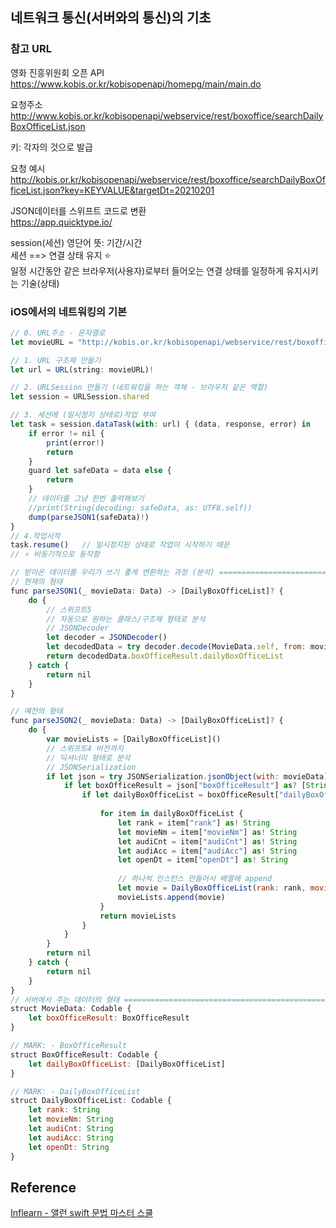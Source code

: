 ## 네트워크 통신(서버와의 통신)의 기초
### 참고 URL
영화 진흥위원회 오픈 API  
https://www.kobis.or.kr/kobisopenapi/homepg/main/main.do  

요청주소  
http://www.kobis.or.kr/kobisopenapi/webservice/rest/boxoffice/searchDailyBoxOfficeList.json  

키: 각자의 것으로 발급  

요청 예시  
http://kobis.or.kr/kobisopenapi/webservice/rest/boxoffice/searchDailyBoxOfficeList.json?key=KEYVALUE&targetDt=20210201  

JSON데이터를 스위프트 코드로 변환  
https://app.quicktype.io/  

session(세션) 영단어 뜻: 기간/시간  
세션 ==> 연결 상태 유지 ⭐️  
일정 시간동안 같은 브라우저(사용자)로부터 들어오는 연결 상태를 일정하게 유지시키는 기술(상태)  
### iOS에서의 네트워킹의 기본
```javascript
// 0. URL주소 - 문자열로
let movieURL = "http://kobis.or.kr/kobisopenapi/webservice/rest/boxoffice/searchDailyBoxOfficeList.json?&key=⭐️본인들각자의키값입력⭐️&targetDt=20210201"

// 1. URL 구조체 만들기
let url = URL(string: movieURL)!

// 2. URLSession 만들기 (네트워킹을 하는 객체 - 브라우저 같은 역할)
let session = URLSession.shared

// 3. 세션에 (일시정지 상태로)작업 부여
let task = session.dataTask(with: url) { (data, response, error) in
    if error != nil {
        print(error!)
        return
    }
    guard let safeData = data else {
        return
    }
    // 데이터를 그냥 한번 출력해보기
    //print(String(decoding: safeData, as: UTF8.self))
    dump(parseJSON1(safeData)!)
}
// 4.작업시작
task.resume()   // 일시정지된 상태로 작업이 시작하기 때문
// ⭐️ 비동기적으로 동작함

// 받아온 데이터를 우리가 쓰기 좋게 변환하는 과정 (분석) ======================================
// 현재의 형태
func parseJSON1(_ movieData: Data) -> [DailyBoxOfficeList]? {
    do {
        // 스위프트5
        // 자동으로 원하는 클래스/구조체 형태로 분석
        // JSONDecoder
        let decoder = JSONDecoder()
        let decodedData = try decoder.decode(MovieData.self, from: movieData)
        return decodedData.boxOfficeResult.dailyBoxOfficeList        
    } catch {       
        return nil
    }    
}

// 예전의 형태
func parseJSON2(_ movieData: Data) -> [DailyBoxOfficeList]? {
    do {
        var movieLists = [DailyBoxOfficeList]()
        // 스위프트4 버전까지
        // 딕셔너리 형태로 분석
        // JSONSerialization
        if let json = try JSONSerialization.jsonObject(with: movieData) as? [String: Any] {
            if let boxOfficeResult = json["boxOfficeResult"] as? [String: Any] {
                if let dailyBoxOfficeList = boxOfficeResult["dailyBoxOfficeList"] as? [[String: Any]] {
                    
                    for item in dailyBoxOfficeList {
                        let rank = item["rank"] as! String
                        let movieNm = item["movieNm"] as! String
                        let audiCnt = item["audiCnt"] as! String
                        let audiAcc = item["audiAcc"] as! String
                        let openDt = item["openDt"] as! String
                        
                        // 하나씩 인스턴스 만들어서 배열에 append
                        let movie = DailyBoxOfficeList(rank: rank, movieNm: movieNm, audiCnt: audiCnt, audiAcc: audiAcc, openDt: openDt)                      
                        movieLists.append(movie)
                    }
                    return movieLists
                }
            }
        }
        return nil        
    } catch {        
        return nil
    }    
}
// 서버에서 주는 데이터의 형태 ====================================================
struct MovieData: Codable {
    let boxOfficeResult: BoxOfficeResult
}

// MARK: - BoxOfficeResult
struct BoxOfficeResult: Codable {
    let dailyBoxOfficeList: [DailyBoxOfficeList]
}

// MARK: - DailyBoxOfficeList
struct DailyBoxOfficeList: Codable {
    let rank: String
    let movieNm: String
    let audiCnt: String
    let audiAcc: String
    let openDt: String
}
```
## Reference
[Inflearn - 앨런 swift 문법 마스터 스쿨](https://www.inflearn.com/course/%EC%8A%A4%EC%9C%84%ED%94%84%ED%8A%B8-%EB%AC%B8%EB%B2%95-%EB%A7%88%EC%8A%A4%ED%84%B0-%EC%8A%A4%EC%BF%A8/dashboard)

